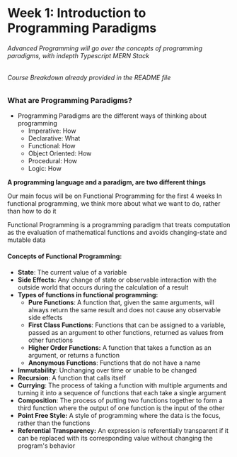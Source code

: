 # Week 1: Introduction to Programming Paradigms
###### Advanced Programming will go over the concepts of programming paradigms, with indepth Typescript MERN Stack
###### Course Breakdown already provided in the README file

### What are Programming Paradigms?
- Programming Paradigms are the different ways of thinking about programming
    - Imperative: How
    - Declarative: What
    - Functional: How
    - Object Oriented: How
    - Procedural: How
    - Logic: How

**A programming language and a paradigm, are two different things**

Our main focus will be on Functional Programming for the first 4 weeks
In functional programming, we think more about what we want to do, rather than how to do it

Functional Programming is a programming paradigm that treats computation as the evaluation of mathematical functions and avoids changing-state and mutable data


#### Concepts of Functional Programming:
- **State**: The current value of a variable
- **Side Effects:** Any change of state or observable interaction with the outside world that occurs during the calculation of a result
- **Types of functions in functional programming:**
    - **Pure Functions**: A function that, given the same arguments, will always return the same result and does not cause any observable side effects
    - **First Class Functions**: Functions that can be assigned to a variable, passed as an argument to other functions, returned as values from other functions
    - **Higher Order Functions:** A function that takes a function as an argument, or returns a function
    - **Anonymous Functions**: Functions that do not have a name
- **Immutability**: Unchanging over time or unable to be changed
- **Recursion**: A function that calls itself
- **Currying**: The process of taking a function with multiple arguments and turning it into a sequence of functions that each take a single argument
- **Composition**: The process of putting two functions together to form a third function where the output of one function is the input of the other
- **Point Free Style:** A style of programming where the data is the focus, rather than the functions
- **Referential Transparency:** An expression is referentially transparent if it can be replaced with its corresponding value without changing the program's behavior




